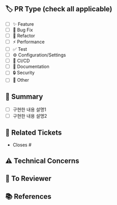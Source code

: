 <!--
     작업 진행 중(WIP)인 경우 반드시 Draft PR로 제출해 주세요.
     리뷰 후 추가 커밋을 force-push하는 것은 피해주세요.

     Pull Request 제출 전에 아래 사항을 확인해 주세요:
     - 👷‍♀️ 가능한 한 작은 단위의 PR 작성
     - ✅ 변경 사항에 대한 테스트 추가
     - 📝 커밋 메시지를 명확하게 작성
     - 📗 관련 문서와 스크린샷 업데이트
-->

## 🏷️ PR Type (check all applicable)

- [ ] ✨ Feature
- [ ] 🐛 Bug Fix
- [ ] 🔧 Refactor
- [ ] ⚡ Performance
- [ ] ✅ Test
- [ ] ⚙️ Configuration/Settings
- [ ] 👷 CI/CD
- [ ] 📝 Documentation
- [ ] 🔒 Security
- [ ] 📌 Other

## 🚩 Summary
<!-- 주요 변경사항을 목록으로 작성해주세요 -->

- [ ] 구현한 내용 설명1
- [ ] 구현한 내용 설명2

## 🎫 Related Tickets
<!-- 관련된 이슈나 티켓을 연결해주세요 (예: #123, PROJ-456) -->

- Closes #

## ⚠️ Technical Concerns
<!-- 성능, 메모리, 트랜잭션 등 기술적으로 고려해야 할 사항을 기재해주세요 -->

## 👀 To Reviewer
<!-- 리뷰어가 특별히 봐야 할 부분이나 질문이 있다면 작성해주세요 -->

## 📚 References
<!-- 참고한 자료나 링크가 있다면 기재해주세요 -->

